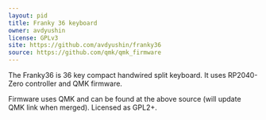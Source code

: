 ```yaml
---
layout: pid
title: Franky 36 keyboard
owner: avdyushin
license: GPLv3
site: https://github.com/avdyushin/franky36
source: https://github.com/qmk/qmk_firmware
---
```

The Franky36 is 36 key compact handwired split keyboard. It uses RP2040-Zero controller and QMK firmware.

Firmware uses QMK and can be found at the above source (will update QMK link when merged). Licensed as GPL2+.
